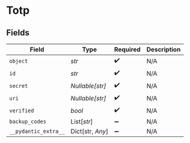 # Totp


## Fields

| Field                | Type                 | Required             | Description          |
| -------------------- | -------------------- | -------------------- | -------------------- |
| `object`             | *str*                | :heavy_check_mark:   | N/A                  |
| `id`                 | *str*                | :heavy_check_mark:   | N/A                  |
| `secret`             | *Nullable[str]*      | :heavy_check_mark:   | N/A                  |
| `uri`                | *Nullable[str]*      | :heavy_check_mark:   | N/A                  |
| `verified`           | *bool*               | :heavy_check_mark:   | N/A                  |
| `backup_codes`       | List[*str*]          | :heavy_minus_sign:   | N/A                  |
| `__pydantic_extra__` | Dict[str, *Any*]     | :heavy_minus_sign:   | N/A                  |